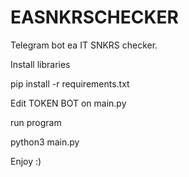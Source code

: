 # EASNKRSCHECKER
Telegram bot ea IT SNKRS checker.

Install libraries

pip install -r requirements.txt

Edit TOKEN BOT on main.py 

run program

python3 main.py

Enjoy :)
